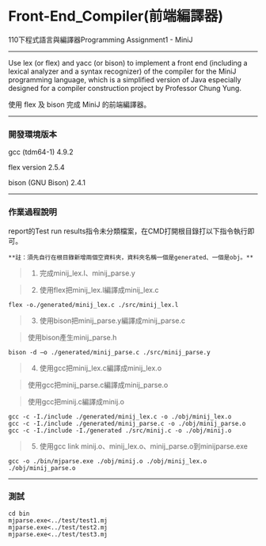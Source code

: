 # Front-End_Compiler(前端編譯器)

110下程式語言與編譯器Programming Assignment1 - MiniJ
 
---

Use lex (or flex) and yacc (or bison) to implement a front end (including a lexical analyzer and a syntax recognizer) of the compiler for the MiniJ programming language, which is a simplified version of Java especially designed for a compiler construction project by Professor Chung Yung.

使用 flex 及 bison 完成 MiniJ 的前端編譯器。

---

### 開發環境版本

gcc (tdm64-1) 4.9.2

flex version 2.5.4

bison (GNU Bison) 2.4.1

---

### 作業過程說明

report的Test run results指令未分類檔案，在CMD打開根目錄打以下指令執行即可。

`**註：須先自行在根目錄新增兩個空資料夾，資料夾名稱一個是generated、一個是obj。**`

>1. 完成minij_lex.l、minij_parse.y

>2. 使用flex把minij_lex.l編譯成minij_lex.c
```
flex -o./generated/minij_lex.c ./src/minij_lex.l
```

>3. 使用bison把minij_parse.y編譯成minij_parse.c

>使用bison產生minij_parse.h
```
bison -d –o ./generated/minij_parse.c ./src/minij_parse.y
```

>4. 使用gcc把minij_lex.c編譯成minij_lex.o

>使用gcc把minij_parse.c編譯成minij_parse.o

>使用gcc把minij.c編譯成minij.o
```
gcc -c -I./include ./generated/minij_lex.c -o ./obj/minij_lex.o
gcc -c -I./include ./generated/minij_parse.c -o ./obj/minij_parse.o
gcc -c -I./include -I./generated ./src/minij.c -o ./obj/minij.o
```

>5. 使用gcc link minij.o、minij_lex.o、minij_parse.o到minijparse.exe
```
gcc -o ./bin/mjparse.exe ./obj/minij.o ./obj/minij_lex.o ./obj/minij_parse.o
```

---

### 測試

```
cd bin
mjparse.exe<../test/test1.mj
mjparse.exe<../test/test2.mj
mjparse.exe<../test/test3.mj
```
